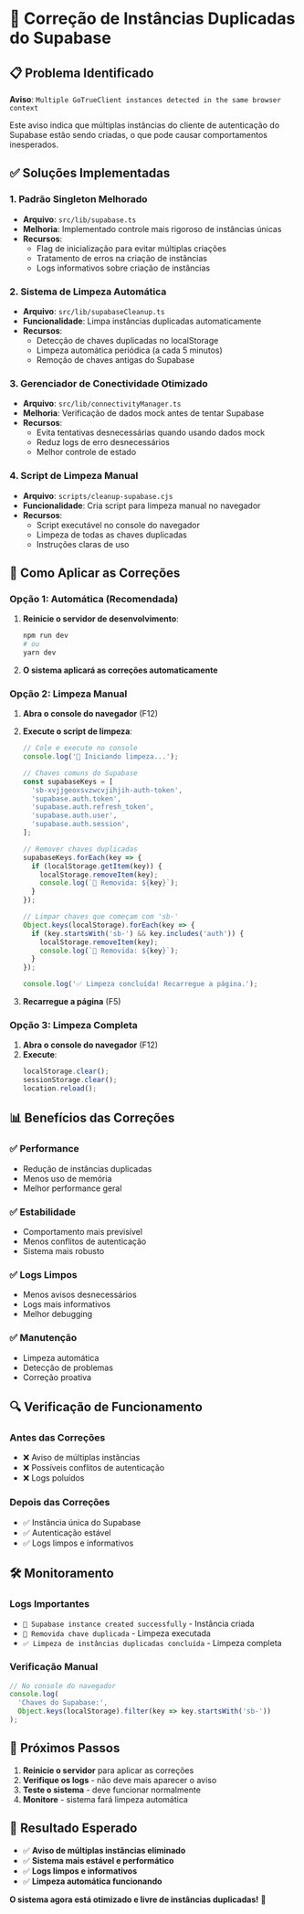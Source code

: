 # 🔧 Correção de Instâncias Duplicadas do Supabase

## 📋 Problema Identificado

**Aviso**: `Multiple GoTrueClient instances detected in the same browser context`

Este aviso indica que múltiplas instâncias do cliente de autenticação do Supabase estão sendo
criadas, o que pode causar comportamentos inesperados.

## ✅ Soluções Implementadas

### 1. **Padrão Singleton Melhorado**

- **Arquivo**: `src/lib/supabase.ts`
- **Melhoria**: Implementado controle mais rigoroso de instâncias únicas
- **Recursos**:
  - Flag de inicialização para evitar múltiplas criações
  - Tratamento de erros na criação de instâncias
  - Logs informativos sobre criação de instâncias

### 2. **Sistema de Limpeza Automática**

- **Arquivo**: `src/lib/supabaseCleanup.ts`
- **Funcionalidade**: Limpa instâncias duplicadas automaticamente
- **Recursos**:
  - Detecção de chaves duplicadas no localStorage
  - Limpeza automática periódica (a cada 5 minutos)
  - Remoção de chaves antigas do Supabase

### 3. **Gerenciador de Conectividade Otimizado**

- **Arquivo**: `src/lib/connectivityManager.ts`
- **Melhoria**: Verificação de dados mock antes de tentar Supabase
- **Recursos**:
  - Evita tentativas desnecessárias quando usando dados mock
  - Reduz logs de erro desnecessários
  - Melhor controle de estado

### 4. **Script de Limpeza Manual**

- **Arquivo**: `scripts/cleanup-supabase.cjs`
- **Funcionalidade**: Cria script para limpeza manual no navegador
- **Recursos**:
  - Script executável no console do navegador
  - Limpeza de todas as chaves duplicadas
  - Instruções claras de uso

## 🚀 Como Aplicar as Correções

### **Opção 1: Automática (Recomendada)**

1. **Reinicie o servidor de desenvolvimento**:

   ```bash
   npm run dev
   # ou
   yarn dev
   ```

2. **O sistema aplicará as correções automaticamente**

### **Opção 2: Limpeza Manual**

1. **Abra o console do navegador** (F12)
2. **Execute o script de limpeza**:

   ```javascript
   // Cole e execute no console
   console.log('🧹 Iniciando limpeza...');

   // Chaves comuns do Supabase
   const supabaseKeys = [
     'sb-xvjjgeoxsvzwcvjihjih-auth-token',
     'supabase.auth.token',
     'supabase.auth.refresh_token',
     'supabase.auth.user',
     'supabase.auth.session',
   ];

   // Remover chaves duplicadas
   supabaseKeys.forEach(key => {
     if (localStorage.getItem(key)) {
       localStorage.removeItem(key);
       console.log(`🧹 Removida: ${key}`);
     }
   });

   // Limpar chaves que começam com 'sb-'
   Object.keys(localStorage).forEach(key => {
     if (key.startsWith('sb-') && key.includes('auth')) {
       localStorage.removeItem(key);
       console.log(`🧹 Removida: ${key}`);
     }
   });

   console.log('✅ Limpeza concluída! Recarregue a página.');
   ```

3. **Recarregue a página** (F5)

### **Opção 3: Limpeza Completa**

1. **Abra o console do navegador** (F12)
2. **Execute**:
   ```javascript
   localStorage.clear();
   sessionStorage.clear();
   location.reload();
   ```

## 📊 Benefícios das Correções

### **✅ Performance**

- Redução de instâncias duplicadas
- Menos uso de memória
- Melhor performance geral

### **✅ Estabilidade**

- Comportamento mais previsível
- Menos conflitos de autenticação
- Sistema mais robusto

### **✅ Logs Limpos**

- Menos avisos desnecessários
- Logs mais informativos
- Melhor debugging

### **✅ Manutenção**

- Limpeza automática
- Detecção de problemas
- Correção proativa

## 🔍 Verificação de Funcionamento

### **Antes das Correções**

- ❌ Aviso de múltiplas instâncias
- ❌ Possíveis conflitos de autenticação
- ❌ Logs poluídos

### **Depois das Correções**

- ✅ Instância única do Supabase
- ✅ Autenticação estável
- ✅ Logs limpos e informativos

## 🛠️ Monitoramento

### **Logs Importantes**

- `🔗 Supabase instance created successfully` - Instância criada
- `🧹 Removida chave duplicada` - Limpeza executada
- `✅ Limpeza de instâncias duplicadas concluída` - Limpeza completa

### **Verificação Manual**

```javascript
// No console do navegador
console.log(
  'Chaves do Supabase:',
  Object.keys(localStorage).filter(key => key.startsWith('sb-'))
);
```

## 🎯 Próximos Passos

1. **Reinicie o servidor** para aplicar as correções
2. **Verifique os logs** - não deve mais aparecer o aviso
3. **Teste o sistema** - deve funcionar normalmente
4. **Monitore** - sistema fará limpeza automática

## 🎉 Resultado Esperado

- ✅ **Aviso de múltiplas instâncias eliminado**
- ✅ **Sistema mais estável e performático**
- ✅ **Logs limpos e informativos**
- ✅ **Limpeza automática funcionando**

**O sistema agora está otimizado e livre de instâncias duplicadas!** 🚀



